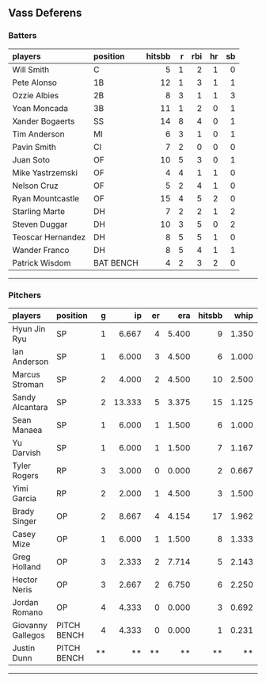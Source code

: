 ## Vass Deferens

### Batters

 
|players           |position  | hitsbb|  r| rbi| hr| sb| 
|:-----------------|:---------|------:|--:|---:|--:|--:| 
|Will Smith        |C         |      5|  1|   2|  1|  0| 
|Pete Alonso       |1B        |     12|  1|   3|  1|  1| 
|Ozzie Albies      |2B        |      8|  3|   1|  1|  3| 
|Yoan Moncada      |3B        |     11|  1|   2|  0|  1| 
|Xander Bogaerts   |SS        |     14|  8|   4|  0|  1| 
|Tim Anderson      |MI        |      6|  3|   1|  0|  1| 
|Pavin Smith       |CI        |      7|  2|   0|  0|  0| 
|Juan Soto         |OF        |     10|  5|   3|  0|  1| 
|Mike Yastrzemski  |OF        |      4|  4|   1|  1|  0| 
|Nelson Cruz       |OF        |      5|  2|   4|  1|  0| 
|Ryan Mountcastle  |OF        |     15|  4|   5|  2|  0| 
|Starling Marte    |DH        |      7|  2|   2|  1|  2| 
|Steven Duggar     |DH        |     10|  3|   5|  0|  2| 
|Teoscar Hernandez |DH        |      8|  5|   5|  1|  0| 
|Wander Franco     |DH        |      8|  5|   4|  1|  1| 
|Patrick Wisdom    |BAT BENCH |      4|  2|   3|  2|  0| 


* * *

### Pitchers

 
|players           |position    |  g|     ip| er|   era| hitsbb|  whip| so|  w| sv| 
|:-----------------|:-----------|--:|------:|--:|-----:|------:|-----:|--:|--:|--:| 
|Hyun Jin Ryu      |SP          |  1|  6.667|  4| 5.400|      9| 1.350|  3|  1|  0| 
|Ian Anderson      |SP          |  1|  6.000|  3| 4.500|      6| 1.000|  9|  0|  0| 
|Marcus Stroman    |SP          |  2|  4.000|  2| 4.500|     10| 2.500|  3|  0|  0| 
|Sandy Alcantara   |SP          |  2| 13.333|  5| 3.375|     15| 1.125|  6|  0|  0| 
|Sean Manaea       |SP          |  1|  6.000|  1| 1.500|      6| 1.000|  7|  0|  0| 
|Yu Darvish        |SP          |  1|  6.000|  1| 1.500|      7| 1.167|  7|  0|  0| 
|Tyler Rogers      |RP          |  3|  3.000|  0| 0.000|      2| 0.667|  3|  0|  0| 
|Yimi Garcia       |RP          |  2|  2.000|  1| 4.500|      3| 1.500|  4|  0|  1| 
|Brady Singer      |OP          |  2|  8.667|  4| 4.154|     17| 1.962| 10|  0|  0| 
|Casey Mize        |OP          |  1|  6.000|  1| 1.500|      8| 1.333|  5|  1|  0| 
|Greg Holland      |OP          |  3|  2.333|  2| 7.714|      5| 2.143|  3|  0|  1| 
|Hector Neris      |OP          |  3|  2.667|  2| 6.750|      6| 2.250|  2|  0|  1| 
|Jordan Romano     |OP          |  4|  4.333|  0| 0.000|      3| 0.692|  5|  0|  3| 
|Giovanny Gallegos |PITCH BENCH |  4|  4.333|  0| 0.000|      1| 0.231|  4|  1|  0| 
|Justin Dunn       |PITCH BENCH | **|     **| **|    **|     **|    **| **| **| **| 


* * *


